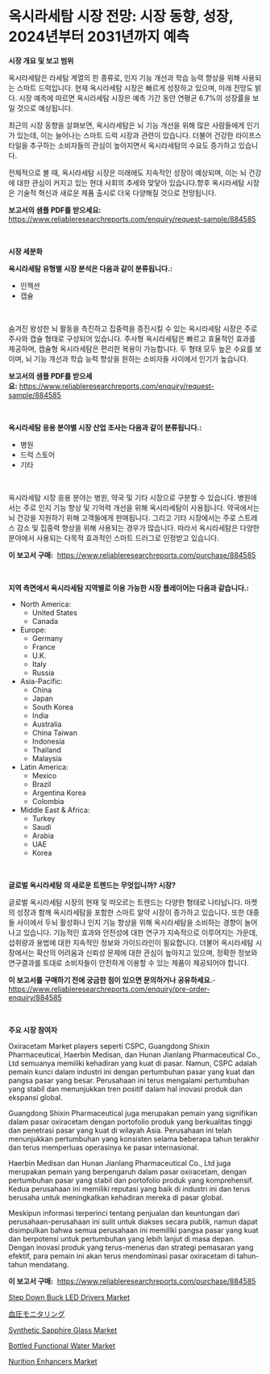 <p><h1>옥시라세탐 시장 전망: 시장 동향, 성장, 2024년부터 2031년까지 예측</h1></p><p><strong>시장 개요 및 보고 범위</strong></p>
<p><p>옥시라세탐은 라세탐 계열의 한 종류로, 인지 기능 개선과 학습 능력 향상을 위해 사용되는 스마트 드럭입니다. 현재 옥시라세탐 시장은 빠르게 성장하고 있으며, 미래 전망도 밝다. 시장 예측에 따르면 옥시라세탐 시장은 예측 기간 동안 연평균 6.7%의 성장률을 보일 것으로 예상됩니다. </p><p>최근의 시장 동향을 살펴보면, 옥시라세탐은 뇌 기능 개선을 위해 많은 사람들에게 인기가 있는데, 이는 늘어나는 스마트 드럭 시장과 관련이 있습니다. 더불어 건강한 라이프스타일을 추구하는 소비자들의 관심이 높아지면서 옥시라세탐의 수요도 증가하고 있습니다.</p><p>전체적으로 볼 때, 옥시라세탐 시장은 미래에도 지속적인 성장이 예상되며, 이는 뇌 건강에 대한 관심이 커지고 있는 현대 사회의 추세와 맞닿아 있습니다.향후 옥시라세탐 시장은 기술적 혁신과 새로운 제품 출시로 더욱 다양해질 것으로 전망됩니다.</p></p>
<p><strong>보고서의 샘플 PDF를 받으세요:</strong> <a href="https://www.reliableresearchreports.com/enquiry/request-sample/884585">https://www.reliableresearchreports.com/enquiry/request-sample/884585</a></p>
<p>&nbsp;</p>
<p><strong>시장 세분화</strong></p>
<p><strong>옥시라세탐 유형별 시장 분석은 다음과 같이 분류됩니다.:</strong></p>
<p><ul><li>인젝션</li><li>캡슐</li></ul></p>
<p>&nbsp;</p>
<p><p>숨겨진 왕성한 뇌 활동을 촉진하고 집중력을 증진시킬 수 있는 옥시라세탐 시장은 주로 주사와 캡슐 형태로 구성되어 있습니다. 주사형 옥시라세탐은 빠르고 효율적인 효과를 제공하며, 캡슐형 옥시라세탐은 편리한 복용이 가능합니다. 두 형태 모두 높은 수요를 보이며, 뇌 기능 개선과 학습 능력 향상을 원하는 소비자들 사이에서 인기가 높습니다.</p></p>
<p><strong>보고서의 샘플 PDF를 받으세요:</strong>&nbsp;<a href="https://www.reliableresearchreports.com/enquiry/request-sample/884585">https://www.reliableresearchreports.com/enquiry/request-sample/884585</a></p>
<p>&nbsp;</p>
<p><strong> 옥시라세탐 응용 분야별 시장 산업 조사는 다음과 같이 분류됩니다.:</strong></p>
<p><ul><li>병원</li><li>드럭 스토어</li><li>기타</li></ul></p>
<p>&nbsp;</p>
<p><p>옥시라세탐 시장 응용 분야는 병원, 약국 및 기타 시장으로 구분할 수 있습니다. 병원에서는 주로 인지 기능 향상 및 기억력 개선을 위해 옥시라세탐이 사용됩니다. 약국에서는 뇌 건강을 지원하기 위해 고객들에게 판매됩니다. 그리고 기타 시장에서는 주로 스트레스 감소 및 집중력 향상을 위해 사용되는 경우가 많습니다. 따라서 옥시라세탐은 다양한 분야에서 사용되는 다목적 효과적인 스마트 드러그로 인정받고 있습니다.</p></p>
<p><strong>이 보고서 구매:</strong>&nbsp; <a href="https://www.reliableresearchreports.com/purchase/884585">https://www.reliableresearchreports.com/purchase/884585</a></p>
<p>&nbsp;</p>
<p><strong>지역 측면에서 옥시라세탐 지역별로 이용 가능한 시장 플레이어는 다음과 같습니다.:</strong></p>
<p><ul>
    <li>
        North America:
        <ul>
            <li>United States</li>
            <li>Canada</li>
        </ul>
    </li>
    <li>
        Europe:
        <ul>
            <li>Germany</li>
            <li>France</li>
            <li>U.K.</li>
            <li>Italy</li>
            <li>Russia</li>
        </ul>
    </li>
    <li>
        Asia-Pacific:
        <ul>
            <li>China</li>
            <li>Japan</li>
            <li>South Korea</li>
            <li>India</li>
            <li>Australia</li>
            <li>China Taiwan</li>
            <li>Indonesia</li>
            <li>Thailand</li>
            <li>Malaysia</li>
        </ul>
    </li>
    <li>
        Latin America:
        <ul>
            <li>Mexico</li>
            <li>Brazil</li>
            <li>Argentina Korea</li>
            <li>Colombia</li>
        </ul>
    </li>
    <li>
        Middle East & Africa:
        <ul>
            <li>Turkey</li>
            <li>Saudi</li>
            <li>Arabia</li>
            <li>UAE</li>
            <li>Korea</li>
        </ul>
    </li>
    </ul></p>
<p>&nbsp;</p>
<p><strong>글로벌 옥시라세탐 의 새로운 트렌드는 무엇입니까? 시장?</strong></p>
<p><p>글로벌 옥시라세탐 시장의 현재 및 떠오르는 트렌드는 다양한 형태로 나타납니다. 마켓의 성장과 함께 옥시라세탐을 포함한 스마트 알약 시장이 증가하고 있습니다. 또한 대중들 사이에서 두뇌 활성화나 인지 기능 향상을 위해 옥시라세탐을 소비하는 경향이 늘어나고 있습니다. 기능적인 효과와 안전성에 대한 연구가 지속적으로 이루어지는 가운데, 섭취량과 용법에 대한 지속적인 정보와 가이드라인이 필요합니다. 더불어 옥시라세탐 시장에서는 확산의 어려움과 신뢰성 문제에 대한 관심이 높아지고 있으며, 정확한 정보와 연구결과를 토대로 소비자들이 안전하게 이용할 수 있는 제품이 제공되어야 합니다.</p></p>
<p><strong>이 보고서를 구매하기 전에 궁금한 점이 있으면 문의하거나 공유하세요.</strong>- <a href="https://www.reliableresearchreports.com/enquiry/pre-order-enquiry/884585">https://www.reliableresearchreports.com/enquiry/pre-order-enquiry/884585</a></p>
<p>&nbsp;</p>
<p><strong>주요 시장 참여자</strong></p>
<p><p>Oxiracetam Market players seperti CSPC, Guangdong Shixin Pharmaceutical, Haerbin Medisan, dan Hunan Jianlang Pharmaceutical Co., Ltd semuanya memiliki kehadiran yang kuat di pasar. Namun, CSPC adalah pemain kunci dalam industri ini dengan pertumbuhan pasar yang kuat dan pangsa pasar yang besar. Perusahaan ini terus mengalami pertumbuhan yang stabil dan menunjukkan tren positif dalam hal inovasi produk dan ekspansi global.</p><p>Guangdong Shixin Pharmaceutical juga merupakan pemain yang signifikan dalam pasar oxiracetam dengan portofolio produk yang berkualitas tinggi dan penetrasi pasar yang kuat di wilayah Asia. Perusahaan ini telah menunjukkan pertumbuhan yang konsisten selama beberapa tahun terakhir dan terus memperluas operasinya ke pasar internasional.</p><p>Haerbin Medisan dan Hunan Jianlang Pharmaceutical Co., Ltd juga merupakan pemain yang berpengaruh dalam pasar oxiracetam, dengan pertumbuhan pasar yang stabil dan portofolio produk yang komprehensif. Kedua perusahaan ini memiliki reputasi yang baik di industri ini dan terus berusaha untuk meningkatkan kehadiran mereka di pasar global.</p><p>Meskipun informasi terperinci tentang penjualan dan keuntungan dari perusahaan-perusahaan ini sulit untuk diakses secara publik, namun dapat disimpulkan bahwa semua perusahaan ini memiliki pangsa pasar yang kuat dan berpotensi untuk pertumbuhan yang lebih lanjut di masa depan. Dengan inovasi produk yang terus-menerus dan strategi pemasaran yang efektif, para pemain ini akan terus mendominasi pasar oxiracetam di tahun-tahun mendatang.</p></p>
<p><strong>이 보고서 구매:</strong>&nbsp;&nbsp;<a href="https://www.reliableresearchreports.com/purchase/884585">https://www.reliableresearchreports.com/purchase/884585</a></p>
<p><p><a href="https://three-jumbo-f6d.notion.site/Step-Down-Buck-LED-Drivers-Market-Size-Growing-and-Forecasted-for-period-from-2024-2031-and-provid-d717c45cda4847babbc4f5aaabeb4dd1">Step Down Buck LED Drivers Market</a></p><p><a href="https://github.com/bevdtkn4419963/Market-Research-Report-List-1/blob/main/96215081667.md">血圧モニタリング</a></p><p><a href="https://issuu.com/reportprime-2/docs/synthetic-sapphire-glass-market-size-2030.pptx">Synthetic Sapphire Glass Market</a></p><p><a href="https://view.publitas.com/reportprime-1/bottled-functional-water-market-size-share-trends-analysis-report-by-application-regional-outlook-competitive-strategies-and-segment-forecasts-2024-2031/">Bottled Functional Water Market</a></p><p><a href="https://view.publitas.com/reportprime-1/nurition-enhancers-market-size-share-trends-analysis-report-by-application-regional-outlook-competitive-strategies-and-segment-forecasts-2024-2031/">Nurition Enhancers Market</a></p></p>

